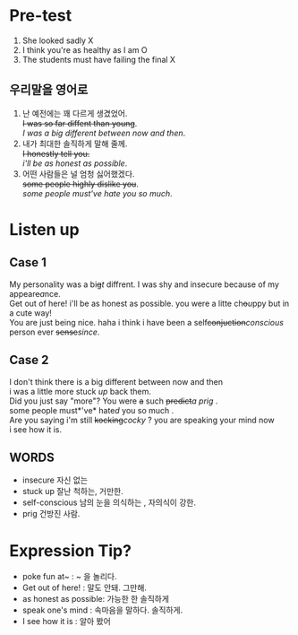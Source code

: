 # Pre-test  
1. She looked sadly X  
2. I think you're as healthy as I am O  
3. The students must have failing the final X  

## 우리말을 영어로 
1. 난 예전에는 꽤 다르게 생겼었어.  
~~I was so far diffent than young~~.  
*I was a big different between now and then*.  
2. 내가 최대한 솔직하게 말해 줄께.  
~~I honestly tell you.~~  
*i'll be as honest as possible*. 
3. 어떤 사람들은 널 엄청 싫어했겠다.  
~~some people highly dislike you~~.  
*some people must've hate you so much*.

# Listen up
## Case 1
My personality was a bi~~g~~*t* diffrent. I was shy and insecure because of
my appear~~e~~*a*nce.  
Get out of here! i'll be as honest as possible. you were a litte ch~~o~~*u*ppy 
but in a cute way!  
You are just being nice. haha i think i have been a
self~~conjuction~~*conscious* person ever ~~sense~~*since*.  

## Case 2
I don't think there is a big different between now and then  
i was a little more stuck *up* back them.  
Did you just say "more"? You were ~~a~~ such ~~predict~~*a prig* .   
some people must*'ve* hate*d* you so much .  
Are you saying i'm still ~~kocking~~*cocky* ? you are speaking your mind now   
i see how it is.  

## WORDS
- insecure 자신 없는  
- stuck up 잘난 척하는, 거만한.  
- self-conscious 남의 눈을 의식하는 , 자의식이 강한.  
- prig 건방진 사람.   

# Expression Tip?
- poke fun at~ : ~ 을 놀리다.   
- Get out of here! : 말도 안돼. 그만해.  
- as honest as possible: 가능한 한 솔직하게   
- speak one's mind : 속마음을 말하다. 솔직하게.  
- I see how it is : 알아 봤어   




